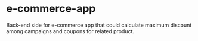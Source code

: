 # e-commerce-app
Back-end side for e-commerce app that could calculate maximum discount among campaigns and coupons for related product.
